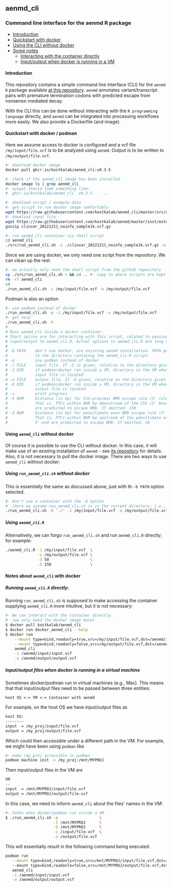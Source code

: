
## aenmd_cli

### Command line interface for the aenmd R package

- [Introduction](#introduction)
- [Quickstart with docker](#quickstart-with-docker)
- [Using the CLI without docker](#running-aenmd_cli-without-docker)
- [Some notes](#notes-about-aenmd_cli-with-docker)
    - [Interacting with the container directly](#running-aenmd_clir-directly)
    - [Input/output when docker is running in a VM](#inputoutput-files-when-docker-is-running-in-a-virtual-machine)
#### Introduction

This repository contains a simple command line interface (CLI) for the `aenmd` `R` package available [at this repository](https://github.com/kostkalab/aenmd). `aenmd` annotates variant/transcript pairs with premature termination codons with predicted escape from nonsense-mediated decay.

With the CLI this can be done  without interacting with the  `R programming language` directly, and `aenmd` can be integrated into processing workflows more easily. We also provide a Dockerfile (and image).

#### Quickstart with docker / podman

Here we assume access to docker is configured and a vcf file `/my/input/file.vcf` is to be analyzed using `aenmd`. Output is to be written to `/my/output/file.vcf`.

```bash
#- download docker image
docker pull ghcr.io/kostkalab/aenmd_cli:v0.3.5

#- check if the aenmd_cli image has been installed
docker image ls | grep aenmd_cli
#- output should look something like:
#  ghcr.io/kostkalab/aenmd_cli  v0.3.5    ...

#- download script / example data
#- get script to run docker image comfortably
wget https://raw.githubusercontent.com/kostkalab/aenmd_cli/master/src/run_aenmd_cli.sh
#- download input file
wget https://raw.githubusercontent.com/kostkalab/aenmd/master/inst/extdata/clinvar_20221211_noinfo_sample1k.vcf.gz
gunzip clinvar_20221211_noinfo_sample1k.vcf.gz

#- run aenmd_cli container via shell script
cd aenmd_cli
./src/run_aenmd_cli.sh -i ./clinvar_20221211_noinfo_sample1k.vcf.gz -o aenmd_output_file.vcf
```
Since we are using docker, we only need one script from the repository.
We can clean up the rest.

```bash
#- we actually only need the shell script from the github repository
cp ./src/run_aenmd_cli.sh ~ && cd .. #- copy to where scripts are kept
rm -rf aenmd_cli
cd 
./run_aenmd_cli.sh -i /my/input/file.vcf -o /my/output/file.vcf
```

Podman is also an option

```bash
#- use podman instead of docker
./run_aenmd_cli.sh -p -i /my/input/file.vcf -o /my/output/file.vcf
#- get help
./run_aenmd_cli.sh -h
# 
# Runs aenmd_cli inside a docker container.
# Short option are for interacting with this script, related to passing 
# input/output to aenmd_cli.R. Actual options to aenmd_cli.R are long options:
# 
# -b PATH    don't use docker, use existing aenmd installation. PATH points 
#            to the directory containig the aenmd_cli.R script.
# -p         use podman instead of docker
# -i FILE    input file. If -I is given, relative to the directory given there
# -I DIR     if podman/docker run inside a VM, directory in the VM where
#            input file is located
# -o FILE    output file. If -O given, relative to the directory given there
# -O DIR     if podman/docker run inside a VM, directory in the VM where
#            output file is located
# -v         print progress
# -5 NUM     Distance (in bp) for CSS-proximal NMD escape rule (5' rule).
#            That is, PTCs within NUM bp downstream of the CSS (5' boundary) 
#            are predicted to escape NMD. If omitted: 150
# -3 NUM     Distance (in bp) for penultimate exon NMD escape rule (3' rule).
#            That is, PTCs within NUM bp upstream of the penultimate exon 
#            3'-end are predicted to escape NMD. If omitted: 50
```

#### Using `aenmd_cli` without docker

Of course it is possible to use the CLI without docker. 
In this case, it will make use of an existing installation of `aenmd` - see [its repository]() for details.
Also, it is not necessary to pull the docker image.
There are two ways to use `aenmd_cli` without docker:

##### Using `run_aenmd_cli.sh` without docker

This is essentially the same as discussed above, just with th `-b PATH` option selected.

```bash
#- Don't use a container with the -b option
#  (here we assume run_aenmd_cli.sh is in the current directory; i.e., PATH = './')
./run_aenmd_cli.sh -b './' -i /my/input/file.vcf -o /my/output/file.vcf
```

##### Using `aenmd_cli.R`

Alternatively, we can forgo `run_aenmd_cli.sh` and run `aenmd_cli.R` directly; for example:

```bash
./aenmd_cli.R -i /my/input/file.vcf  \
              -o /my/output/file.vcf \
              -3 50                  \
              -5 150                 \
```

#### Notes about `aenmd_cli` with docker

##### Running `aenmd_cli.R` directly:

Running `run_aenmd_cli.sh` is supposed to make accessing the container supplying `aenmd_cli.R` more intuitive, but it is not necessary:

```bash
#- We can interact with the container directly.
#  (we only need the docker image here) 
$ docker pull kostkalab/aenmd_cli
$ docker run docker_aenmd_cli --help
$ docker run                                                                              \
    --mount type=bind,readonly=true,src=/my/input/file.vcf,dst=/aenmd/input/input.vcf     \
    --mount type=bind,readonly=false,src=/my/output/file.vcf,dst=/aenmd/output/output.vcf \
    aenmd_cli                                                                             \
    -i /aenmd/input/input.vcf                                                             \
    -o /aenmd/output/output.vcf
```

##### Input/output files when docker is running in a virtual machine

Sometimes docker/podman run in virtual machines (e.g., Mac).
This means that that input/output files need to be passed between three entities:

`host OS <-> VM <-> Container with aenmd`

For example, on the host OS we have input/output files as

```bash
host OS:
--------
input  = /my_proj/input/file.vcf
output = /my_proj/output/file.vcf
```

Which could then accessible under a different path in the VM.
For example, we might have been using `podman` like

```bash
#- make /my_proj accessible in podman
podman machine init -v /my_proj:/mnt/MYPROJ
```
Then input/output files in the VM are 

```bash
VM
--
input  = /mnt/MYPROJ/input/file.vcf
output = /mnt/MYPROJ/output/file.vcf
```

In this case, we need to inform `aenmd_cli` about the files' names in the VM:

```bash
#- Paths when docker/podman run inside a VM
$ ./run_aenmd_cli.sh -p                  \
                     -I /mnt/MYPROJ      \
                     -O /mnt/MYPROJ      \
                     -i /input/file.vcf  \
                     -o /output/file.vcf
```

This will essentially result in the following command being executed:

```bash
podman run                                                                                       \
   --mount type=bind,readonly=true,src=/mnt/MYPROJ/input/file.vcf,dst=/aenmd/input/input.vcf     \       
   --mount type=bind,readonle=false,src=/mnt/MYPROJ/output/file.vcf,dst=/aenmd/output/output.vcf \   
   aenmd_cli                                                                                     \
   -i /aenmd/input/input.vcf                                                                     \
   -o /aenmd/output/output.vcf 
```

